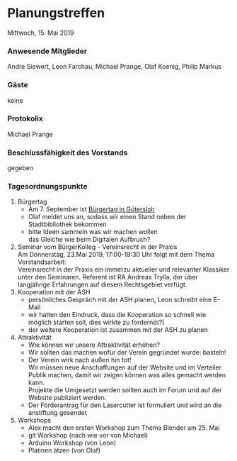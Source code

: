 # **Planungstreffen**
Mittwoch, 15. Mai 2019

### Anwesende Mitglieder
Andre Siewert, Leon Farchau, Michael Prange, Olaf Koenig, Philip Markus

### Gäste
keine

### Protokolix
Michael Prange

### Beschlussfähigkeit des Vorstands
gegeben

### Tagesordnungspunkte
1. Bürgertag  
    * Am 7. September ist [Bürgertag in Gütersloh](https://guetersloh-tatkraeftig.de/fileadmin/files/guta/20190327_Bertelsmann_Stiftung_beteiligt_sich_an_B_rgertag_2019_freigegeben.pdf)
    * Olaf meldet uns an, sodass wir einen Stand neben der Stadtbibliothek bekommen
    * bitte Ideen sammeln was wir machen wollen  
    das Gleiche wie beim Digitalen Aufbruch?
1. Seminar vom BürgerKolleg - Vereinsrecht in der Praxis  
    Am Donnerstag, 23.Mai 2019, 17:00-19:30 Uhr folgt mit dem Thema Vorstandsarbeit:  
    Vereinsrecht in der Praxis  ein immerzu aktueller und relevanter Klassiker unter den Seminaren. Referent ist RA Andreas Trylla, der über langjährige Erfahrungen auf diesem Rechtsgebiet verfügt.
1. Kooperation mit der ASH
    * persönliches Gespräch mit der ASH planen, Leon schreibt eine E-Mail
    * wir hatten den Eindruck, dass die Kooperation so schnell wie möglich starten soll, dies wirkte zu fordernd(?)
    * der weitere Kooperation ist zusammen mit der ASH zu planen
1. Attraktivität
    * Wie können wir unsere Attraktivität erhöhen?
    * Wir sollten das machen wofür der Verein gegründet wurde: basteln!
    * Der Verein wirk nach außen hin tot!  
    Wir müssen neue Anschaffungen auf der Website und im Verteiler Publik machen, damit wir zeigen können was alles gemacht werden kann.  
    Projekte die Umgesetzt werden sollten auch im Forum und auf der Website publiziert werden.
    * Der Förderantrag für den Lasercutter ist formuliert und wird an die anstiftung gesendet
1. Workshops
    * Alex macht den ersten Workshop zum Thema Blender am 25. Mai
    * git Workshop (nach wie vor von Michael)
    * Arduino Workshop (von Leon)
    * Platinen ätzen (von Olaf)